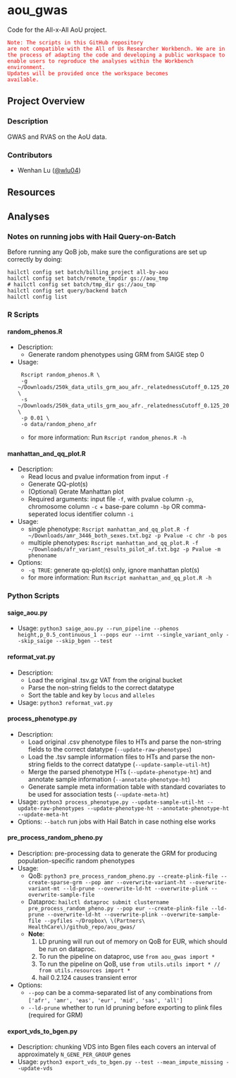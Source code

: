 # aou_gwas
Code for the All-x-All AoU project.


<code style="color : red">Note: The scripts in this GitHub repository are not compatible with the All of Us Researcher Workbench. We are in the process of adapting the code and developing a public workspace to enable users to reproduce the analyses within the Workbench environment. Updates will be provided once the workspace becomes available.</code>

## Project Overview
### Description
GWAS and RVAS on the AoU data.

### Contributors
- Wenhan Lu ([@wlu04](https://github.com/wlu04))

## Resources


## Analyses
### Notes on running jobs with Hail Query-on-Batch
Before running any QoB job, make sure the configurations are set up correctly by doing:
```
hailctl config set batch/billing_project all-by-aou
hailctl config set batch/remote_tmpdir gs://aou_tmp
# hailctl config set batch/tmp_dir gs://aou_tmp
hailctl config set query/backend batch
hailctl config list
```

### R Scripts
#### random_phenos.R
- Description:
  - Generate random phenotypes using GRM from SAIGE step 0
- Usage: 
  ```
   Rscript random_phenos.R \
   -g ~/Downloads/250k_data_utils_grm_aou_afr._relatednessCutoff_0.125_2000_randomMarkersUsed.sparseGRM.mtx \
   -s ~/Downloads/250k_data_utils_grm_aou_afr._relatednessCutoff_0.125_2000_randomMarkersUsed.sparseGRM.mtx.sampleIDs.txt \ 
   -p 0.01 \
   -o data/random_pheno_afr
   ```
  - for more information: Run `Rscript random_phenos.R -h`
#### manhattan_and_qq_plot.R
- Description:
  - Read locus and pvalue information from input `-f`
  - Generate QQ-plot(s)
  - (Optional) Gerate Manhattan plot 
  - Required arguments: input file `-f`, with pvalue column `-p`, chromosome column `-c` + base-pare column `-bp` OR comma-seperated locus identifier column `-i`
- Usage: 
  - single phenotype: `Rscript manhattan_and_qq_plot.R -f ~/Downloads/amr_3446_both_sexes.txt.bgz -p Pvalue -c chr -b pos`
  - multiple phenotypes: `Rscript manhattan_and_qq_plot.R -f ~/Downloads/afr_variant_results_pilot_af.txt.bgz -p Pvalue -m phenoname`
- Options: 
  - `-q TRUE`: generate qq-plot(s) only, ignore manhattan plot(s)
  - for more information: Run `Rscript manhattan_and_qq_plot.R -h`

### Python Scripts
#### saige_aou.py
- Usage: `python3 saige_aou.py --run_pipeline --phenos height,p_0.5_continuous_1 --pops eur --irnt --single_variant_only --skip_saige --skip_bgen --test`
#### reformat_vat.py
- Description: 
  - Load the original .tsv.gz VAT from the original bucket
  - Parse the non-string fields to the correct datatype
  - Sort the table and key by `locus` and  `alleles`
- Usage: `python3 reformat_vat.py`

#### process_phenotype.py
- Description: 
  - Load original .csv phenotype files to HTs and parse the non-string fields to the correct datatype (`--update-raw-phenotypes`) 
  - Load the .tsv sample information files to HTs and parse the non-string fields to the correct datatype (`--update-sample-util-ht`)
  - Merge the parsed phenotype HTs (`--update-phenotype-ht`)  and annotate sample information (`--annotate-phenotype-ht`) 
  - Generate sample meta information table with standard covariates to be used for association tests (`--update-meta-ht`)
- Usage: `python3 process_phenotype.py --update-sample-util-ht --update-raw-phenotypes --update-phenotype-ht --annotate-phenotype-ht --update-meta-ht`
- Options: `--batch` run jobs with Hail Batch in case nothing else works
#### pre_process_random_pheno.py
- Description: pre-processing data to generate the GRM for producing population-specific random phenotypes
- Usage: 
  - QoB: `python3 pre_process_random_pheno.py --create-plink-file --create-sparse-grm --pop amr --overwrite-variant-ht --overwrite-variant-mt --ld-prune --overwrite-ld-ht --overwrite-plink --overwrite-sample-file`
  - Dataproc: `hailctl dataproc submit clustername pre_process_random_pheno.py --pop eur --create-plink-file --ld-prune --overwrite-ld-ht --overwrite-plink --overwrite-sample-file --pyfiles ~/Dropbox\ \(Partners\ HealthCare\)/github_repo/aou_gwas/`
  - **Note**: 
    1. LD pruning will run out of memory on QoB for EUR, which should be run on dataproc.
    2. To run the pipeline on dataproc, use `from aou_gwas import * `
    3. To run the pipeline on QoB, use `from utils.utils import * // from utils.resources import * `
    4. hail 0.2.124 causes transient error 
- Options: 
  - `--pop` can be a comma-separated list of any combinations from `['afr', 'amr', 'eas', 'eur', 'mid', 'sas', 'all']`
  - `--ld-prune` whether to run ld pruning before exporting to plink files (required for GRM)
#### export_vds_to_bgen.py
- Description: chunking VDS into Bgen files each covers an interval of approximately `N_GENE_PER_GROUP` genes
- Usage: `python3 export_vds_to_bgen.py --test --mean_impute_missing --update-vds`